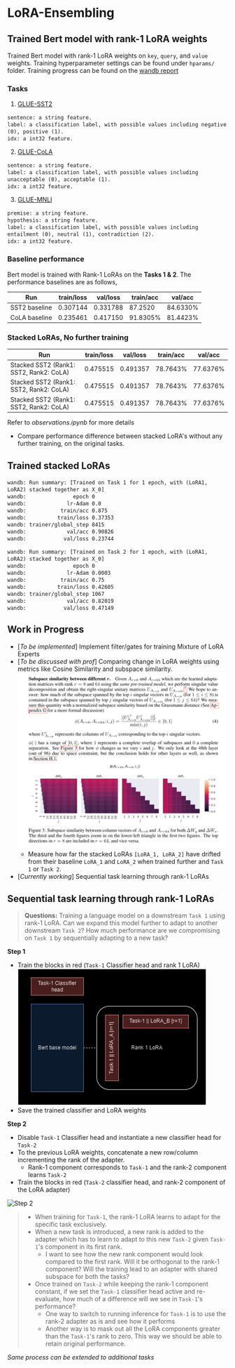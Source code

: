 # LoRA-Ensembling

## Trained Bert model with rank-1 LoRA weights

Trained Bert model with rank-1 LoRA weights on `key`, `query`, and `value` weights. Training hyperparameter settings can be found under `hparams/` folder. Training progress can be found on the [wandb report](https://wandb.ai/nikhilchigali/LoRA-Ensembling/reports/Training-LoRA-models--Vmlldzo4NDI2MjM2)

### Tasks
1. [GLUE-SST2](https://huggingface.co/datasets/nyu-mll/glue#sst2-1)
```
sentence: a string feature.
label: a classification label, with possible values including negative (0), positive (1).
idx: a int32 feature.
```

2. [GLUE-CoLA](https://huggingface.co/datasets/nyu-mll/glue#cola-1)
```
sentence: a string feature.
label: a classification label, with possible values including unacceptable (0), acceptable (1).
idx: a int32 feature.
```
3. [GLUE-MNLI](https://huggingface.co/datasets/nyu-mll/glue#mnli-1)
```
premise: a string feature.
hypothesis: a string feature.
label: a classification label, with possible values including entailment (0), neutral (1), contradiction (2).
idx: a int32 feature.
```

### Baseline performance

Bert model is trained with Rank-1 LoRAs on the **Tasks 1 & 2**. The performance baselines are as follows,

| Run                                     | train/loss | val/loss | train/acc | val/acc  |
| --------------------------------------- | ---------- | -------- | --------- | -------- |
| SST2 baseline                           | 0.307144   | 0.331788 | 87.2520   | 84.6330% |
| CoLA baseline                           | 0.235461   | 0.417150 | 91.8305%  | 81.4423% |

### Stacked LoRAs, No further training

| Run                                     | train/loss | val/loss | train/acc | val/acc  |
| --------------------------------------- | ---------- | -------- | --------- | -------- |
| Stacked SST2 (Rank1: SST2, Rank2: CoLA) | 0.475515   | 0.491357 | 78.7643%  | 77.6376% |
| Stacked SST2 (Rank1: SST2, Rank2: CoLA) | 0.475515   | 0.491357 | 78.7643%  | 77.6376% |
| Stacked SST2 (Rank1: SST2, Rank2: CoLA) | 0.475515   | 0.491357 | 78.7643%  | 77.6376% |

Refer to *observations.ipynb* for more details

- Compare performance difference between stacked LoRA's without any further training, on the original tasks.

## Trained stacked LoRAs
```
wandb: Run summary: [Trained on Task 1 for 1 epoch, with (LoRA1, LoRA2) stacked together as X_0]
wandb:               epoch 0
wandb:             lr-Adam 0.0
wandb:           train/acc 0.875
wandb:          train/loss 0.37353
wandb: trainer/global_step 8415
wandb:             val/acc 0.90826
wandb:            val/loss 0.23744
```
```
wandb: Run summary: [Trained on Task 2 for 1 epoch, with (LoRA1, LoRA2) stacked together as X_0]
wandb:               epoch 0
wandb:             lr-Adam 0.0003
wandb:           train/acc 0.75
wandb:          train/loss 0.42605
wandb: trainer/global_step 1067
wandb:             val/acc 0.82019
wandb:            val/loss 0.47149
```
## Work in Progress

- [*To be implemented*] Implement filter/gates for training Mixture of LoRA Experts
- [*To be discussed with prof*] Comparing change in LoRA weights using metrics like Cosine Similarity and subspace similarity. 
![alt text](images/subspace-sim.png)
  - Measure how far the stacked LoRAs `[LoRA_1, LoRA_2]` have drifted from their baseline `LoRA_1` and `LoRA_2` when trained further and `Task 1` or `Task 2`.
- [*Currently working*] Sequential task learning through rank-1 LoRAs

## Sequential task learning through rank-1 LoRAs

> **Questions:** Training a language model on a downstream `Task 1` using rank-1 LoRA. Can we expand this model further to adapt to another downstream `Task 2`? How much performance are we compromising on `Task 1` by sequentially adapting to a new task?

**Step 1**
- Train the blocks in red (`Task-1` Classifier head and rank 1 LoRA)
![Step1](images/step1.png)
- Save the trained classifier and LoRA weights

**Step 2**
- Disable `Task-1` Classifier head and instantiate a new classifier head for `Task-2`
- To the previous LoRA weights, concatenate a new row/column incrementing the rank of the adapter.
  - Rank-1 component corresponds to `Task-1` and the rank-2 component learns `Task-2`
- Train the blocks in red (`Task-2` classifier head, and rank-2 component of the LoRA adapter)

![Step 2](image.png)

> - When training for `Task-1`, the rank-1 LoRA learns to adapt for the specific task exclusively.
> - When a new task is introduced, a new rank is added to the adapter which has to learn to adapt to this new `Task-2` given `Task-1`'s component in its first rank. 
>   - I want to see how the new rank component would look compared to the first rank. Will it be orthogonal to the rank-1 component? Will the training lead to an adapter with shared subspace for both the tasks?
> - Once trained on `Task-2` while keeping the rank-1 component constant, if we set the `Task-1` classifier head active and re-evaluate, how much of a difference will we see in `Task-1`'s performance? 
>   - One way to switch to running inference for `Task-1` is to use the rank-2 adapter as is and see how it performs
>   - Another way is to mask out all the LoRA components greater than the `Task-1`'s rank to zero. This way we should be able to retain original performance.

*Same process can be extended to additional tasks*